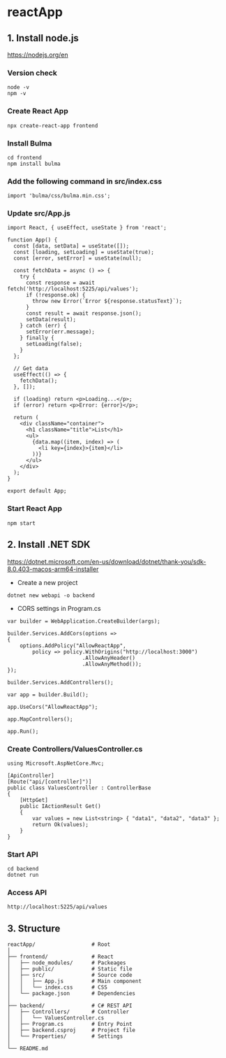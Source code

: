 # reactApp

## 1. Install node.js
https://nodejs.org/en
### Version check
```
node -v
npm -v
```
### Create React App
```
npx create-react-app frontend
```
### Install Bulma
```
cd frontend
npm install bulma
```
### Add the following command in src/index.css
```
import 'bulma/css/bulma.min.css';
```
### Update src/App.js
```
import React, { useEffect, useState } from 'react';

function App() {
  const [data, setData] = useState([]);
  const [loading, setLoading] = useState(true);
  const [error, setError] = useState(null);

  const fetchData = async () => {
    try {
      const response = await fetch('http://localhost:5225/api/values');
      if (!response.ok) {
        throw new Error(`Error ${response.statusText}`);
      }
      const result = await response.json();
      setData(result);
    } catch (err) {
      setError(err.message);
    } finally {
      setLoading(false);
    }
  };

  // Get data
  useEffect(() => {
    fetchData();
  }, []);

  if (loading) return <p>Loading...</p>;
  if (error) return <p>Error: {error}</p>;

  return (
    <div className="container">
      <h1 className="title">List</h1>
      <ul>
        {data.map((item, index) => (
          <li key={index}>{item}</li>
        ))}
      </ul>
    </div>
  );
}

export default App;
```
### Start React App
```
npm start
```
## 2. Install .NET SDK
https://dotnet.microsoft.com/en-us/download/dotnet/thank-you/sdk-8.0.403-macos-arm64-installer
- Create a new project
```
dotnet new webapi -o backend
```
- CORS settings in Program.cs
```
var builder = WebApplication.CreateBuilder(args);

builder.Services.AddCors(options =>
{
    options.AddPolicy("AllowReactApp",
        policy => policy.WithOrigins("http://localhost:3000")
                        .AllowAnyHeader()
                        .AllowAnyMethod());
});

builder.Services.AddControllers();

var app = builder.Build();

app.UseCors("AllowReactApp");

app.MapControllers();

app.Run();
```
### Create Controllers/ValuesController.cs
```
using Microsoft.AspNetCore.Mvc;

[ApiController]
[Route("api/[controller]")]
public class ValuesController : ControllerBase
{
    [HttpGet]
    public IActionResult Get()
    {
        var values = new List<string> { "data1", "data2", "data3" };
        return Ok(values);
    }
}
```
### Start API
```
cd backend
dotnet run
```
### Access API
```
http://localhost:5225/api/values
```

## 3. Structure
```
reactApp/                  # Root
│
├── frontend/              # React
│   ├── node_modules/      # Packeages
│   ├── public/            # Static file
│   ├── src/               # Source code
│   │   ├── App.js         # Main component
│   │   └── index.css      # CSS
│   └── package.json       # Dependencies
│
├── backend/               # C# REST API
│   ├── Controllers/       # Controller
│   │   └── ValuesController.cs
│   ├── Program.cs         # Entry Point
│   ├── backend.csproj     # Project file
│   └── Properties/        # Settings
│
└── README.md              
```
